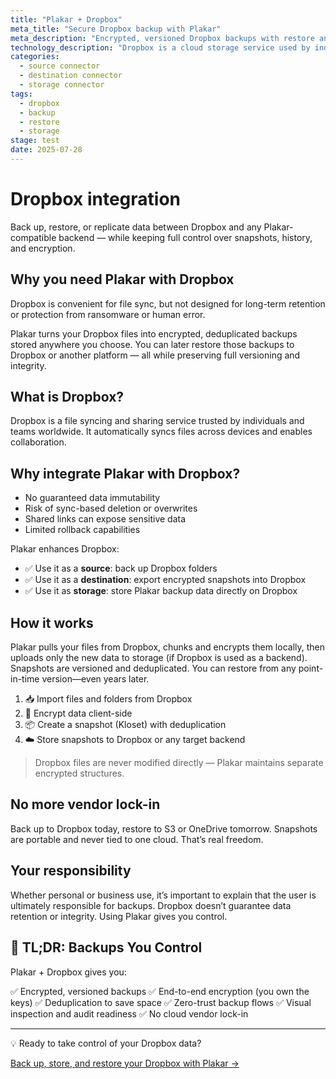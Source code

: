 ```yaml
---
title: "Plakar + Dropbox"
meta_title: "Secure Dropbox backup with Plakar"
meta_description: "Encrypted, versioned Dropbox backups with restore and storage capabilities"
technology_description: "Dropbox is a cloud storage service used by individuals and teams to sync and share files across devices."
categories:
  - source connector
  - destination connector
  - storage connector
tags:
  - dropbox
  - backup
  - restore
  - storage
stage: test
date: 2025‑07‑28
---
```


# Dropbox integration

Back up, restore, or replicate data between Dropbox and any Plakar-compatible backend — while keeping full control over snapshots, history, and encryption.

## Why you need Plakar with Dropbox

Dropbox is convenient for file sync, but not designed for long-term retention or protection from ransomware or human error.

Plakar turns your Dropbox files into encrypted, deduplicated backups stored anywhere you choose. You can later restore those backups to Dropbox or another platform — all while preserving full versioning and integrity.

## What is Dropbox?

Dropbox is a file syncing and sharing service trusted by individuals and teams worldwide. It automatically syncs files across devices and enables collaboration.

## Why integrate Plakar with Dropbox?

- No guaranteed data immutability
- Risk of sync-based deletion or overwrites
- Shared links can expose sensitive data
- Limited rollback capabilities

Plakar enhances Dropbox:

- ✅ Use it as a **source**: back up Dropbox folders
- ✅ Use it as a **destination**: export encrypted snapshots into Dropbox
- ✅ Use it as **storage**: store Plakar backup data directly on Dropbox

## How it works

Plakar pulls your files from Dropbox, chunks and encrypts them locally, then uploads only the new data to storage (if Dropbox is used as a backend). Snapshots are versioned and deduplicated. You can restore from any point-in-time version—even years later.

1. 📥 Import files and folders from Dropbox
2. 🔐 Encrypt data client-side
3. 📦 Create a snapshot (Kloset) with deduplication
4. ☁️ Store snapshots to Dropbox or any target backend

> Dropbox files are never modified directly — Plakar maintains separate encrypted structures.

## No more vendor lock-in

Back up to Dropbox today, restore to S3 or OneDrive tomorrow. Snapshots are portable and never tied to one cloud. That’s real freedom.

## Your responsibility

Whether personal or business use, it’s important to explain that the user is ultimately responsible for backups. Dropbox doesn’t guarantee data retention or integrity. Using Plakar gives you control.

## 🔄 TL;DR: Backups You Control

Plakar + Dropbox gives you:

✅ Encrypted, versioned backups
✅ End-to-end encryption (you own the keys)
✅ Deduplication to save space
✅ Zero-trust backup flows
✅ Visual inspection and audit readiness
✅ No cloud vendor lock-in

---

💡 Ready to take control of your Dropbox data?

[Back up, store, and restore your Dropbox with Plakar →](docs/main/integrations/dropbox/)
